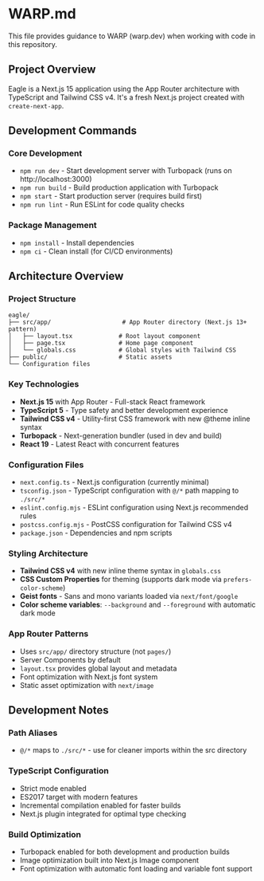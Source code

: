 # WARP.md

This file provides guidance to WARP (warp.dev) when working with code in this repository.

## Project Overview

Eagle is a Next.js 15 application using the App Router architecture with TypeScript and Tailwind CSS v4. It's a fresh Next.js project created with `create-next-app`.

## Development Commands

### Core Development
- `npm run dev` - Start development server with Turbopack (runs on http://localhost:3000)
- `npm run build` - Build production application with Turbopack
- `npm start` - Start production server (requires build first)
- `npm run lint` - Run ESLint for code quality checks

### Package Management
- `npm install` - Install dependencies
- `npm ci` - Clean install (for CI/CD environments)

## Architecture Overview

### Project Structure
```
eagle/
├── src/app/                    # App Router directory (Next.js 13+ pattern)
│   ├── layout.tsx             # Root layout component
│   ├── page.tsx               # Home page component
│   └── globals.css            # Global styles with Tailwind CSS
├── public/                    # Static assets
└── Configuration files
```

### Key Technologies
- **Next.js 15** with App Router - Full-stack React framework
- **TypeScript 5** - Type safety and better development experience
- **Tailwind CSS v4** - Utility-first CSS framework with new @theme inline syntax
- **Turbopack** - Next-generation bundler (used in dev and build)
- **React 19** - Latest React with concurrent features

### Configuration Files
- `next.config.ts` - Next.js configuration (currently minimal)
- `tsconfig.json` - TypeScript configuration with `@/*` path mapping to `./src/*`
- `eslint.config.mjs` - ESLint configuration using Next.js recommended rules
- `postcss.config.mjs` - PostCSS configuration for Tailwind CSS v4
- `package.json` - Dependencies and npm scripts

### Styling Architecture
- **Tailwind CSS v4** with new inline theme syntax in `globals.css`
- **CSS Custom Properties** for theming (supports dark mode via `prefers-color-scheme`)
- **Geist fonts** - Sans and mono variants loaded via `next/font/google`
- **Color scheme variables**: `--background` and `--foreground` with automatic dark mode

### App Router Patterns
- Uses `src/app/` directory structure (not `pages/`)
- Server Components by default
- `layout.tsx` provides global layout and metadata
- Font optimization with Next.js font system
- Static asset optimization with `next/image`

## Development Notes

### Path Aliases
- `@/*` maps to `./src/*` - use for cleaner imports within the src directory

### TypeScript Configuration
- Strict mode enabled
- ES2017 target with modern features
- Incremental compilation enabled for faster builds
- Next.js plugin integrated for optimal type checking

### Build Optimization
- Turbopack enabled for both development and production builds
- Image optimization built into Next.js Image component
- Font optimization with automatic font loading and variable font support